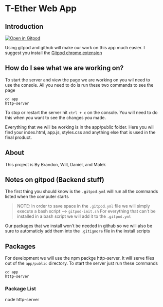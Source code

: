 # T-Ether Web App

## Introduction 

[![Open in Gitpod](https://gitpod.io/button/open-in-gitpod.svg)](https://gitpod.io/#https://github.com/WillKopil/T-Ether-Web-App/)

Using gitpod and github will make our work on this app much easier. I suggest you install the [Gitpod chrome extension](https://chrome.google.com/webstore/detail/gitpod-always-ready-to-co/dodmmooeoklaejobgleioelladacbeki)

## How do I see what we are working on?
To start the server and view the page we are working on you wil need to use the console. All you need to do is run these two commands to see the page
```
cd app
http-server
```

To stop or restart the server hit `ctrl + c` on the console. You will need to do this when you want to see the changes you made.

Everything that we will be working is in the app/public folder. Here you will find your index.html, app.js, styles.css and anything else that is used in the final product.

## About
This project is By Brandon, Will, Daniel, and Malek

## Notes on gitpod (Backend stuff)

The first thing you should know is the `.gitpod.yml` will run all the commands listed when the computer starts

> NOTE: In order to save space in the `.gitpod.yml` file we will simply execute a bash script --> `gitpod-init.sh` 
> For everything that can't be installed in a bash script we will add it to the `.gitpod.yml`

Our packages that we install won't be needed in github so we will also be sure to automaticly add them into the `.gitignore` file in the install scripts

## Packages

For development we will use the npm packge http-server. It will serve files out of the `app/public` directory. To start the server just run these commands
```
cd app
http-server
```

### Package List
node http-server

